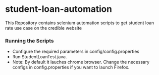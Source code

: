 # student-loan-automation

This Repository contains selenium automation scripts to get student loan rate use case on the credible website

### Running the Scripts
  * Configure the required parameters in config/config.properties
  * Run StudentLoanTest.java. 
  * Note: By default it lauches chrome browser. Change the necessary configs in config.properties if you want to launch Firefox.
